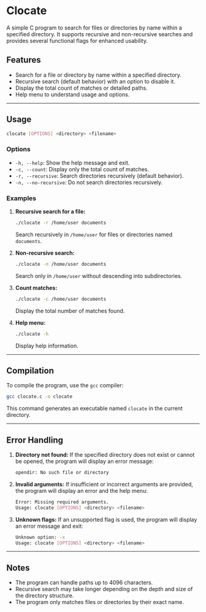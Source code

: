 # Clocate

A simple C program to search for files or directories by name within a specified directory. It supports recursive and non-recursive searches and provides several functional flags for enhanced usability.

## Features

- Search for a file or directory by name within a specified directory.
- Recursive search (default behavior) with an option to disable it.
- Display the total count of matches or detailed paths.
- Help menu to understand usage and options.

---

## Usage

```bash
clocate [OPTIONS] <directory> <filename>
```

### Options

- `-h, --help`: Show the help message and exit.
- `-c, --count`: Display only the total count of matches.
- `-r, --recursive`: Search directories recursively (default behavior).
- `-n, --no-recursive`: Do not search directories recursively.

### Examples

1. **Recursive search for a file:**
   ```bash
   ./clocate -r /home/user documents
   ```
   Search recursively in `/home/user` for files or directories named `documents`.

2. **Non-recursive search:**
   ```bash
   ./clocate -n /home/user documents
   ```
   Search only in `/home/user` without descending into subdirectories.

3. **Count matches:**
   ```bash
   ./clocate -c /home/user documents
   ```
   Display the total number of matches found.

4. **Help menu:**
   ```bash
   ./clocate -h
   ```
   Display help information.

---

## Compilation

To compile the program, use the `gcc` compiler:

```bash
gcc clocate.c -o clocate
```

This command generates an executable named `clocate` in the current directory.

---

## Error Handling

1. **Directory not found:**
   If the specified directory does not exist or cannot be opened, the program will display an error message:
   ```bash
   opendir: No such file or directory
   ```

2. **Invalid arguments:**
   If insufficient or incorrect arguments are provided, the program will display an error and the help menu:
   ```bash
   Error: Missing required arguments.
   Usage: clocate [OPTIONS] <directory> <filename>
   ```

3. **Unknown flags:**
   If an unsupported flag is used, the program will display an error message and exit:
   ```bash
   Unknown option: -x
   Usage: clocate [OPTIONS] <directory> <filename>
   ```

---

## Notes

- The program can handle paths up to 4096 characters.
- Recursive search may take longer depending on the depth and size of the directory structure.
- The program only matches files or directories by their exact name.
